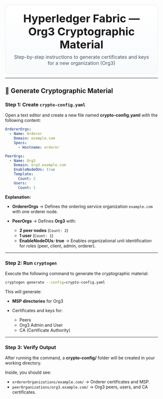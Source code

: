 <div align="center" style="padding: 24px; border: 1px solid #e5e7eb; border-radius: 16px; background: linear-gradient(180deg,#ffffff, #f8fafc);">
  <h1 style="margin: 0; font-size: 36px; line-height: 1.2;">Hyperledger Fabric — Org3 Cryptographic Material</h1>
  <p style="margin: 8px 0 0; font-size: 16px; color: #475569;">Step-by-step instructions to generate certificates and keys for a new organization (Org3)</p>
</div>

---

## 🔐 Generate Cryptographic Material

### Step 1: Create `crypto-config.yaml`

Open a text editor and create a new file named **crypto-config.yaml** with the following content:

```yaml
OrdererOrgs:
  - Name: Orderer
    Domain: example.com
    Specs:
      - Hostname: orderer

PeerOrgs:
  - Name: Org3
    Domain: org3.example.com
    EnableNodeOUs: true
    Template:
      Count: 2
    Users:
      Count: 1
```

**Explanation:**

- **OrdererOrgs** → Defines the ordering service organization `example.com` with one orderer node.
- **PeerOrgs** → Defines **Org3** with:

  - **2 peer nodes** (`Count: 2`)
  - **1 user** (`Count: 1`)
  - **EnableNodeOUs: true** → Enables organizational unit identification for roles (peer, client, admin, orderer).

---

### Step 2: Run `cryptogen`

Execute the following command to generate the cryptographic material:

```bash
cryptogen generate --config=crypto-config.yaml
```

This will generate:

- **MSP directories** for Org3
- Certificates and keys for:

  - Peers
  - Org3 Admin and User
  - CA (Certificate Authority)

---

### Step 3: Verify Output

After running the command, a **crypto-config/** folder will be created in your working directory.

Inside, you should see:

- `ordererOrganizations/example.com/` → Orderer certificates and MSP.
- `peerOrganizations/org3.example.com/` → Org3 peers, users, and CA certificates.
